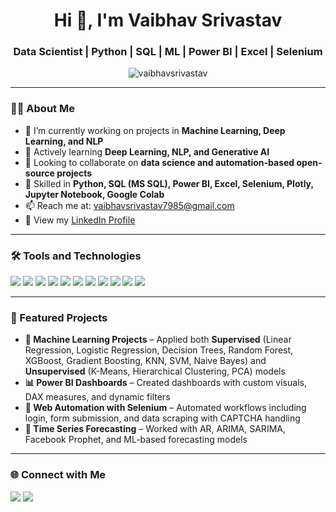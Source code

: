 <h1 align="center">Hi 👋, I'm Vaibhav Srivastav</h1>
<h3 align="center">Data Scientist | Python | SQL | ML | Power BI | Excel | Selenium</h3>

<p align="center">
  <img src="https://komarev.com/ghpvc/?username=vaibhavsrivastav&label=Profile%20views&color=0e75b6&style=flat" alt="vaibhavsrivastav" />
</p>

---

### 👨‍💻 About Me

- 🔭 I’m currently working on projects in **Machine Learning, Deep Learning, and NLP**
- 🌱 Actively learning **Deep Learning, NLP, and Generative AI**
- 👯 Looking to collaborate on **data science and automation-based open-source projects**
- 💬 Skilled in **Python, SQL (MS SQL), Power BI, Excel, Selenium, Plotly, Jupyter Notebook, Google Colab**
- 📫 Reach me at: [vaibhavsrivastav7985@gmail.com](https://mail.google.com/mail/?view=cm&fs=1&to=vaibhavsrivastav7985@gmail.com)
- 📄 View my [LinkedIn Profile](https://www.linkedin.com/in/vaibhavsrivastav18/)

---

### 🛠️ Tools and Technologies

<p>
  <img src="https://img.shields.io/badge/Python-3776AB?style=for-the-badge&logo=python&logoColor=white"/>
  <img src="https://img.shields.io/badge/MS%20SQL-CC2927?style=for-the-badge&logo=microsoftsqlserver&logoColor=white"/>
  <img src="https://img.shields.io/badge/Power%20BI-F2C811?style=for-the-badge&logo=powerbi&logoColor=white"/>
  <img src="https://img.shields.io/badge/Excel-217346?style=for-the-badge&logo=microsoft-excel&logoColor=white"/>
  <img src="https://img.shields.io/badge/Selenium-43B02A?style=for-the-badge&logo=selenium&logoColor=white"/>
  <img src="https://img.shields.io/badge/Scikit--Learn-F7931E?style=for-the-badge&logo=scikit-learn&logoColor=white"/>
  <img src="https://img.shields.io/badge/Pandas-150458?style=for-the-badge&logo=pandas&logoColor=white"/>
  <img src="https://img.shields.io/badge/NumPy-013243?style=for-the-badge&logo=numpy&logoColor=white"/>
  <img src="https://img.shields.io/badge/Plotly-3F4F75?style=for-the-badge&logo=plotly&logoColor=white"/>
  <img src="https://img.shields.io/badge/Jupyter-F37626?style=for-the-badge&logo=jupyter&logoColor=white"/>
  <img src="https://img.shields.io/badge/Google%20Colab-F9AB00?style=for-the-badge&logo=googlecolab&logoColor=white"/>
</p>

---

### 📌 Featured Projects

- **🧠 Machine Learning Projects** – Applied both **Supervised** (Linear Regression, Logistic Regression, Decision Trees, Random Forest, XGBoost, Gradient Boosting, KNN, SVM, Naive Bayes) and **Unsupervised** (K-Means, Hierarchical Clustering, PCA) models  
- **📊 Power BI Dashboards** – Created dashboards with custom visuals, DAX measures, and dynamic filters  
- **🤖 Web Automation with Selenium** – Automated workflows including login, form submission, and data scraping with CAPTCHA handling  
- **📅 Time Series Forecasting** – Worked with AR, ARIMA, SARIMA, Facebook Prophet, and ML-based forecasting models  

---

### 🌐 Connect with Me

<p>
  <a href="https://www.linkedin.com/in/vaibhavsrivastav18/"><img src="https://img.shields.io/badge/LinkedIn-blue?style=for-the-badge&logo=linkedin&logoColor=white"/></a>
  <a href="mailto:vaibhavsrivastav7985@gmail.com"><img src="https://img.shields.io/badge/Gmail-red?style=for-the-badge&logo=gmail&logoColor=white"/></a>
</p>
